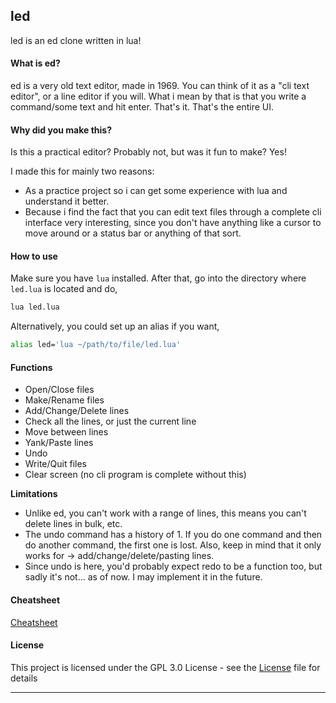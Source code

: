## led

led is an ed clone written in lua!


#### What is ed?
ed is a very old text editor, made in 1969. You can think of it as a "cli text editor", or a line editor if you will.
What i mean by that is that you write a command/some text and hit enter. That's it. That's the entire UI.

#### Why did you make this?
Is this a practical editor? Probably not, but was it fun to make? Yes!

I made this for mainly two reasons:
- As a practice project so i can get some experience with lua and understand it better.
- Because i find the fact that you can edit text files through a complete cli interface very interesting, since you don't have anything like a cursor to move around or a status bar or anything of that sort.

#### How to use
Make sure you have `lua` installed. After that, go into the directory where `led.lua` is located and do,
```bash
lua led.lua
```

Alternatively, you could set up an alias if you want,
```bash
alias led='lua ~/path/to/file/led.lua'
```

#### Functions
- Open/Close files
- Make/Rename files
- Add/Change/Delete lines
- Check all the lines, or just the current line
- Move between lines
- Yank/Paste lines
- Undo
- Write/Quit files
- Clear screen (no cli program is complete without this)

**Limitations**
- Unlike ed, you can't work with a range of lines, this means you can't delete lines in bulk, etc.
- The undo command has a history of 1. If you do one command and then do another command, the first one is lost. Also, keep in mind that it only works for -> add/change/delete/pasting lines.
- Since undo is here, you'd probably expect redo to be a function too, but sadly it's not... as of now. I may implement it in the future.

#### Cheatsheet
[Cheatsheet](cheatsheet.md)

#### License

This project is licensed under the GPL 3.0 License - see the [License](LICENSE) file for details

---
